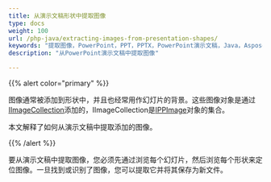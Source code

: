 ```yaml
---
title: 从演示文稿形状中提取图像
type: docs
weight: 100
url: /php-java/extracting-images-from-presentation-shapes/
keywords: "提取图像，PowerPoint，PPT，PPTX，PowerPoint演示文稿，Java，Aspose.Slides for PHP via Java"
description: "从PowerPoint演示文稿中提取图像"

---
```


{{% alert color="primary" %}} 

图像通常被添加到形状中，并且也经常用作幻灯片的背景。这些图像对象是通过[IImageCollection](https://reference.aspose.com/slides/php-java/aspose.slides/iimagecollection/)添加的，IImageCollection是[IPPImage](https://reference.aspose.com/slides/php-java/aspose.slides/ippimage/)对象的集合。

本文解释了如何从演示文稿中提取添加的图像。

{{% /alert %}} 

要从演示文稿中提取图像，您必须先通过浏览每个幻灯片，然后浏览每个形状来定位图像。一旦找到或识别了图像，您可以提取它并将其保存为新文件。

```php

```